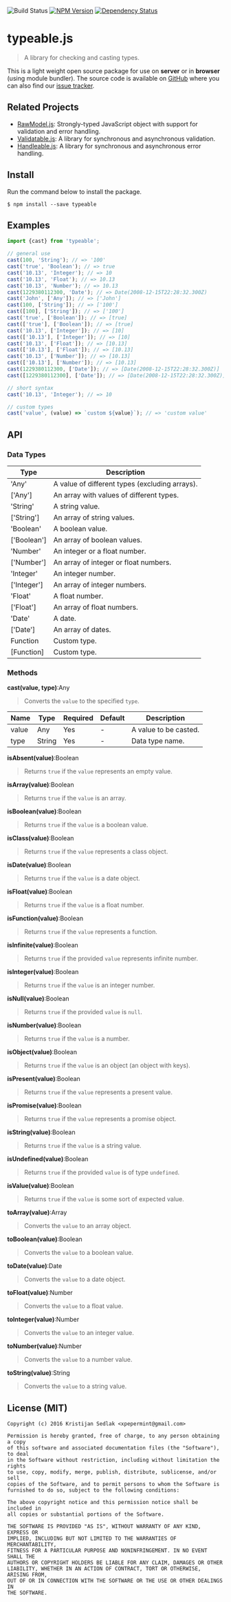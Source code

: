 ![Build Status](https://travis-ci.org/xpepermint/typeablejs.svg?branch=master)&nbsp;[![NPM Version](https://badge.fury.io/js/typeable.svg)](https://badge.fury.io/js/typeable)&nbsp;[![Dependency Status](https://gemnasium.com/xpepermint/typeablejs.svg)](https://gemnasium.com/xpepermint/typeablejs)

# typeable.js

> A library for checking and casting types.

This is a light weight open source package for use on **server** or in **browser** (using module bundler). The source code is available on [GitHub](https://github.com/xpepermint/typeablejs) where you can also find our [issue tracker](https://github.com/xpepermint/typeablejs/issues).

## Related Projects

* [RawModel.js](https://github.com/xpepermint/rawmodeljs): Strongly-typed JavaScript object with support for validation and error handling.
* [Validatable.js](https://github.com/xpepermint/validatablejs): A library for synchronous and asynchronous validation.
* [Handleable.js](https://github.com/xpepermint/handleablejs): A library for synchronous and asynchronous error handling.

## Install

Run the command below to install the package.

```
$ npm install --save typeable
```

## Examples

```js
import {cast} from 'typeable';

// general use
cast(100, 'String'); // => '100'
cast('true', 'Boolean'); // => true
cast('10.13', 'Integer'); // => 10
cast('10.13', 'Float'); // => 10.13
cast('10.13', 'Number'); // => 10.13
cast(1229380112300, 'Date'); // => Date(2008-12-15T22:28:32.300Z)
cast('John', ['Any']); // => ['John']
cast(100, ['String']); // => ['100']
cast([100], ['String']); // => ['100']
cast('true', ['Boolean']); // => [true]
cast(['true'], ['Boolean']); // => [true]
cast('10.13', ['Integer']); // => [10]
cast(['10.13'], ['Integer']); // => [10]
cast('10.13', ['Float']); // => [10.13]
cast(['10.13'], ['Float']); // => [10.13]
cast('10.13', ['Number']); // => [10.13]
cast(['10.13'], ['Number']); // => [10.13]
cast(1229380112300, ['Date']); // => [Date(2008-12-15T22:28:32.300Z)]
cast([1229380112300], ['Date']); // => [Date(2008-12-15T22:28:32.300Z)]

// short syntax
cast('10.13', 'Integer'); // => 10

// custom types
cast('value', (value) => `custom ${value}`); // => 'custom value'
```

## API

### Data Types

| Type | Description
|------|------------
| 'Any' | A value of different types (excluding arrays).
| ['Any'] | An array with values of different types.
| 'String' | A string value.
| ['String'] | An array of string values.
| 'Boolean' | A boolean value.
| ['Boolean'] | An array of boolean values.
| 'Number' | An integer or a float number.
| ['Number'] | An array of integer or float numbers.
| 'Integer' | An integer number.
| ['Integer'] | An array of integer numbers.
| 'Float' | A float number.
| ['Float'] | An array of float numbers.
| 'Date' | A date.
| ['Date'] | An array of dates.
| Function | Custom type.
| [Function] | Custom type.

### Methods

**cast(value, type)**:Any
> Converts the `value` to the specified `type`.

| Name | Type | Required | Default | Description
|------|------|----------|---------|------------
| value | Any | Yes | - | A value to be casted.
| type | String | Yes | - | Data type name.

**isAbsent(value)**:Boolean
> Returns `true` if the `value` represents an empty value.

**isArray(value)**:Boolean
> Returns `true` if the `value` is an array.

**isBoolean(value)**:Boolean
> Returns `true` if the `value` is a boolean value.

**isClass(value)**:Boolean
> Returns `true` if the `value` represents a class object.

**isDate(value)**:Boolean
> Returns `true` if the `value` is a date object.

**isFloat(value)**:Boolean
> Returns `true` if the `value` is a float number.

**isFunction(value)**:Boolean
> Returns `true` if the `value` represents a function.

**isInfinite(value)**:Boolean
> Returns `true` if the provided `value` represents infinite number.

**isInteger(value)**:Boolean
> Returns `true` if the `value` is an integer number.

**isNull(value)**:Boolean
> Returns `true` if the provided `value` is `null`.

**isNumber(value)**:Boolean
> Returns `true` if the `value` is a number.

**isObject(value)**:Boolean
> Returns `true` if the `value` is an object (an object with keys).

**isPresent(value)**:Boolean
> Returns `true` if the `value` represents a present value.

**isPromise(value)**:Boolean
> Returns `true` if the `value` represents a promise object.

**isString(value)**:Boolean
> Returns `true` if the `value` is a string value.

**isUndefined(value)**:Boolean
> Returns `true` if the provided `value` is of type `undefined`.

**isValue(value)**:Boolean
> Returns `true` if the `value` is some sort of expected value.

**toArray(value)**:Array
> Converts the `value` to an array object.

**toBoolean(value)**:Boolean
> Converts the `value` to a boolean value.

**toDate(value)**:Date
> Converts the `value` to a date object.

**toFloat(value)**:Number
> Converts the `value` to a float value.

**toInteger(value)**:Number
> Converts the `value` to an integer value.

**toNumber(value)**:Number
> Converts the `value` to a number value.

**toString(value)**:String
> Converts the `value` to a string value.

## License (MIT)

```
Copyright (c) 2016 Kristijan Sedlak <xpepermint@gmail.com>

Permission is hereby granted, free of charge, to any person obtaining a copy
of this software and associated documentation files (the "Software"), to deal
in the Software without restriction, including without limitation the rights
to use, copy, modify, merge, publish, distribute, sublicense, and/or sell
copies of the Software, and to permit persons to whom the Software is
furnished to do so, subject to the following conditions:

The above copyright notice and this permission notice shall be included in
all copies or substantial portions of the Software.

THE SOFTWARE IS PROVIDED "AS IS", WITHOUT WARRANTY OF ANY KIND, EXPRESS OR
IMPLIED, INCLUDING BUT NOT LIMITED TO THE WARRANTIES OF MERCHANTABILITY,
FITNESS FOR A PARTICULAR PURPOSE AND NONINFRINGEMENT. IN NO EVENT SHALL THE
AUTHORS OR COPYRIGHT HOLDERS BE LIABLE FOR ANY CLAIM, DAMAGES OR OTHER
LIABILITY, WHETHER IN AN ACTION OF CONTRACT, TORT OR OTHERWISE, ARISING FROM,
OUT OF OR IN CONNECTION WITH THE SOFTWARE OR THE USE OR OTHER DEALINGS IN
THE SOFTWARE.
```
